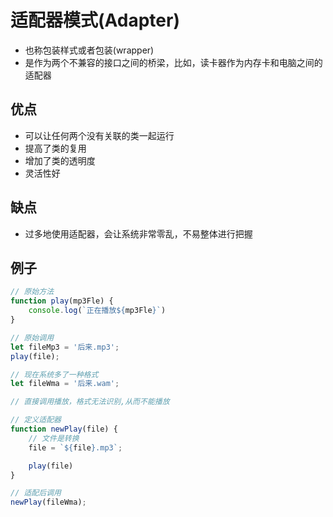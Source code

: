# 适配器模式(Adapter)

* 也称包装样式或者包装(wrapper)
* 是作为两个不兼容的接口之间的桥梁，比如，读卡器作为内存卡和电脑之间的适配器

## 优点

* 可以让任何两个没有关联的类一起运行
* 提高了类的复用
* 增加了类的透明度
* 灵活性好

## 缺点

* 过多地使用适配器，会让系统非常零乱，不易整体进行把握

## 例子

``` js
// 原始方法
function play(mp3Fle) {
    console.log(`正在播放${mp3Fle}`)
}

// 原始调用
let fileMp3 = '后来.mp3';
play(file);

// 现在系统多了一种格式
let fileWma = '后来.wam';

// 直接调用播放，格式无法识别,从而不能播放

// 定义适配器
function newPlay(file) {
    // 文件是转换
    file = `${file}.mp3`;

    play(file)
}

// 适配后调用
newPlay(fileWma);

```
